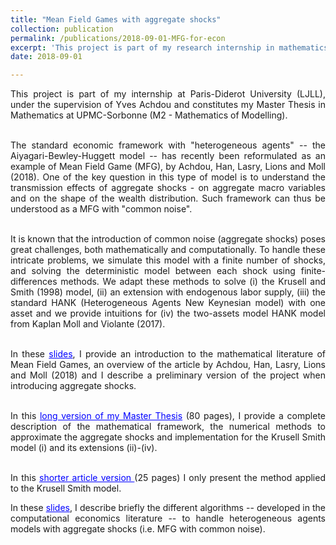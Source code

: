```yaml
---
title: "Mean Field Games with aggregate shocks"
collection: publication
permalink: /publications/2018-09-01-MFG-for-econ
excerpt: 'This project is part of my research internship in mathematics at Paris-Diderot University (LJLL), under the supervision of Yves Achdou. I develop novel methods to simulate Mean Field Games with common noise -- i.e. heterogeneous agents models with aggregate risk.'
date: 2018-09-01

---
```

<div style="text-align: justify">
This project is part of my internship at Paris-Diderot University (LJLL), under the supervision of Yves Achdou and constitutes my Master Thesis in Mathematics at UPMC-Sorbonne (M2 - Mathematics of Modelling). <br/>  <br/>


The standard economic framework with "heterogeneous agents" -- the Aiyagari-Bewley-Huggett model -- has recently been reformulated as an example of Mean Field Game (MFG), by Achdou, Han, Lasry, Lions and Moll (2018). One of the key question in this type of model is to understand the transmission effects of aggregate shocks - on aggregate macro variables and on the shape of the wealth distribution. Such framework can thus be understood as a MFG with "common noise". <br/>  <br/>

It is known that the introduction of common noise (aggregate shocks) poses great challenges, both mathematically and computationally. To handle these intricate problems, we simulate this model with a finite number of shocks, and solving the deterministic model between each shock using finite-differences methods. We adapt these methods to solve (i) the Krusell and Smith (1998) model, (ii) an extension with endogenous labor supply, (iii) the standard HANK (Heterogeneous Agents New Keynesian model) with one asset and we provide intuitions for (iv) the two-assets model HANK model from Kaplan Moll and Violante (2017).  <br/>  <br/>

In these <a href='https://thomasbourany.github.io/files/Pres_MFG_MiMh.pdf' style="color:blue">slides</a>, I provide an introduction to the mathematical literature of Mean Field Games, an overview of the article by Achdou, Han, Lasry, Lions and Moll (2018) and I describe a preliminary version of the project when introducing aggregate shocks.<br/>  <br/>


In this <a href='https://thomasbourany.github.io/files/MasterThesis_ThomasBourany_MFGwCommonNoise.pdf' style="color:blue">long version of my Master Thesis</a> (80 pages), I provide a complete description of the mathematical framework, the numerical methods to approximate the aggregate shocks and implementation for the Krusell Smith model (i) and its extensions (ii)-(iv). <br/>  <br/>

In this <a href='https://thomasbourany.github.io/files/MasterThesis_ThomasBourany_MFGwCommonNoise_short.pdf' style="color:blue"> shorter article version </a> (25 pages) I only present the method applied to the Krusell Smith model. 

In these <a href='https://thomasbourany.github.io/files/W1_TBourany_HA_AggShocks' style="color:blue">slides</a>, I describe briefly the different algorithms -- developed in the computational economics literature -- to handle heterogeneous agents models with aggregate shocks (i.e. MFG with common noise). 



</div>